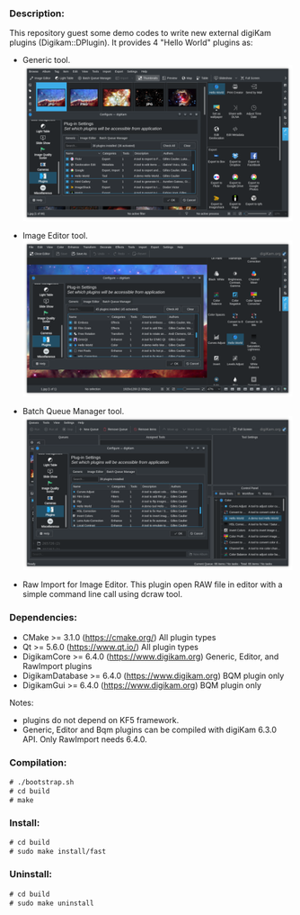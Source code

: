 ### Description:

This repository guest some demo codes to write new external digiKam plugins (Digikam::DPlugin).
It provides 4 "Hello World" plugins as:

- Generic tool.
  [![](data/digikam_generic_helloworld.png "Hello World Generic Plugin")](data/digikam_generic_helloworld.png)

- Image Editor tool.
  [![](data/digikam_editor_helloworld.png "Hello World Editor Plugin")](data/digikam_editor_helloworld.png)

- Batch Queue Manager tool.
  [![](data/digikam_bqm_helloworld.png "Hello World BQM Plugin")](data/digikam_bqm_helloworld.png)

- Raw Import for Image Editor.
  This plugin open RAW file in editor with a simple command line call using dcraw tool. 

### Dependencies:

- CMake           >= 3.1.0      (https://cmake.org/)            All plugin types
- Qt              >= 5.6.0      (https://www.qt.io/)            All plugin types
- DigikamCore     >= 6.4.0      (https://www.digikam.org)       Generic, Editor, and RawImport plugins
- DigikamDatabase >= 6.4.0      (https://www.digikam.org)       BQM plugin only
- DigikamGui      >= 6.4.0      (https://www.digikam.org)       BQM plugin only

Notes:

- plugins do not depend on KF5 framework.
- Generic, Editor and Bqm plugins can be compiled with digiKam 6.3.0 API. Only RawImport needs 6.4.0.

### Compilation:

```
# ./bootstrap.sh
# cd build
# make
```

### Install:

```
# cd build
# sudo make install/fast
```

### Uninstall:

```
# cd build
# sudo make uninstall
```
